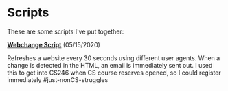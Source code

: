 # Scripts
These are some scripts I've put together:

**[Webchange Script](https://github.com/itsbillzhang/Scripts/blob/master/Webchange%20Script.py)** (05/15/2020)

Refreshes a website every 30 seconds using different user agents. When a change is detected in the HTML, an email is immediately sent out. I used this to get into CS246 when CS course reserves opened, so I could register immediately #just-nonCS-struggles
